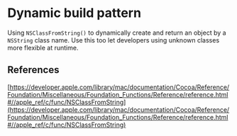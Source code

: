 Dynamic build pattern
======

Using `NSClassFromString()` to dynamically create and return an object by a `NSString` class name. Use this too let developers using unknown classes more flexible at runtime.

References
------

[https://developer.apple.com/library/mac/documentation/Cocoa/Reference/Foundation/Miscellaneous/Foundation_Functions/Reference/reference.html#//apple_ref/c/func/NSClassFromString](https://developer.apple.com/library/mac/documentation/Cocoa/Reference/Foundation/Miscellaneous/Foundation_Functions/Reference/reference.html#//apple_ref/c/func/NSClassFromString)
